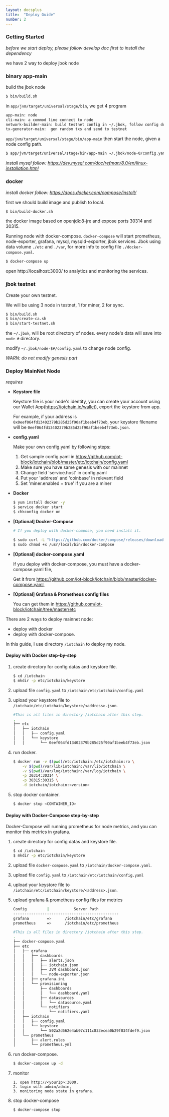 ```yaml
---
layout: docsplus
title:  "Deploy Guide"
number: 2
---
```


### Getting Started

*before we start deploy, please follow develop doc first to install the dependency*

we have 2 way to deploy jbok node

### binary app-main

build the jbok node
```bash
$ bin/build.sh
```

in `app/jvm/target/universal/stage/bin`, we get 4 program
```bash
app-main: node
cli-main: a commod line connect to node
network-builder-main: build testnet config in ~/.jbok, follow config doc to build configs.
tx-generator-main:  gen random txs and send to testnet
```

`app/jvm/target/universal/stage/bin/app-main`
then start the node, given a node config path.
```bash
$ app/jvm/target/universal/stage/bin/app-main ~/.jbok/node-0/config.yaml
```

*install mysql follow: https://dev.mysql.com/doc/refman/8.0/en/linux-installation.html*

### docker

*install docker follow: https://docs.docker.com/compose/install/*

first we should build image and publish to local.

```bash
$ bin/build-docker.sh
``` 

the docker image based on openjdk:8-jre and expose ports 30314 and 30315.

Running node with docker-compose.
`docker-compose` will start prometheus, node-exporter, grafana, mysql,  mysqld-exporter, jbok services.
Jbok using data volume `./etc` and `./var`, for more info to config file `./docker-compose.yaml`.
```bash
$ docker-compose up
```

open http://localhost:3000/ to analytics and monitoring the services.

### jbok testnet

Create your own testnet. 

We will be using 3 node in testnet, 1 for miner, 2 for sync.

```bash
$ bin/build.sh
$ bin/create-ca.sh
$ bin/start-testnet.sh
```

the `~/.jbok`, will be root directory of nodes. every node's data will save into `node-#` directory.

modify `~/.jbok/node-$#/config.yaml` to change node config.

*WARN: do not modify genesis part*

### Deploy MainNet Node

*requires*
- **Keystore file**

    Keystore file is your node's identity, you can create your account using our Wallet App(https://iotchain.io/wallet), export the keystore from app.
    
    For example, if your address is `0x0eef064fd13402379b285d25f90af1beeb4f73eb`, your keystore filename will be `0eef064fd13402379b285d25f90af1beeb4f73eb.json`.

- **config.yaml**
    
    Make your own config.yaml by following steps:
    1. Get sample config.yaml in https://github.com/iot-block/iotchain/blob/master/etc/iotchain/config.yaml
    2. Make sure you have same genesis with our mainnet
    3. Change field 'service.host' in config.yaml
    4. Put your 'address' and 'coinbase' in relevant field
    5. Set 'miner.enabled = true' if you are a miner
- **Docker**
    
    ```bash
    $ yum install docker -y
    $ service docker start
    $ chkconfig docker on
    ```
- **[Optional] Docker-Compose**

    ```bash
    # If you deploy with docker-compose, you need install it.
  
    $ sudo curl -L "https://github.com/docker/compose/releases/download/1.24.0/docker-compose-$(uname -s)-$(uname -m)" -o /usr/local/bin/docker-compose
    $ sudo chmod +x /usr/local/bin/docker-compose
    ```

- **[Optional] docker-compose.yaml**
    
    If you deploy with docker-compose, you must have a docker-compose.yaml file,
  
    Get it from https://github.com/iot-block/iotchain/blob/master/docker-compose.yaml, 

- **[Optional] Grafana & Prometheus config files**
    
    You can get them in  https://github.com/iot-block/iotchain/tree/master/etc

There are 2 ways to deploy mainnet node: 

- deploy with docker
- deploy with docker-compose.

In this guide, I use directory `/iotchain` to deploy my node.

#### Deploy with Docker step-by-step
1. create directory for config datas and keystore file.

    ```bash
    $ cd /iotchain
    $ mkdir -p etc/iotchain/keystore
    ```

2. upload file `config.yaml` to `/iotchain/etc/iotchain/config.yaml`
3. upload your keystore file to `/iotchain/etc/iotchain/keystore/<address>.json`.
    ```bash
    #This is all files in directory /iotchain after this step.
    .
    ├── etc
    │   ├── iotchain
    │   │   ├── config.yaml
    │   │   └── keystore
    │   │       └── 0eef064fd13402379b285d25f90af1beeb4f73eb.json
    ```
    
4. run docker.
    ```bash
    $ docker run -v $(pwd)/etc/iotchain:/etc/iotchain:ro \
        -v $(pwd)/var/lib/iotchain:/var/lib/iotchain \
        -v $(pwd)/var/log/iotchain:/var/log/iotchain \
        -p 30314:30314 \
        -p 30315:30315 \
        -d iotchain/iotchain:<version>
    ```
5. stop docker container.
    ```bash
    $ docker stop <CONTAINER_ID>
    ```
#### Deploy with Docker-Compose step-by-step
Docker-Compose will running prometheus for node metrics, and you can monitor this metrics in grafana. 

1. create directory for config datas and keystore file.

    ```bash
    $ cd /iotchain
    $ mkdir -p etc/iotchain/keystore
    ```
2. upload file `docker-compose.yaml` to `/iotchain/docker-compose.yaml`.
3. upload file `config.yaml` to `/iotchain/etc/iotchain/config.yaml`
4. upload your keystore file to `/iotchain/etc/iotchain/keystore/<address>.json`.    
5. upload grafana & prometheus config files for metrics
    
    ```bash
    Config         |           Server Path
    -----------------------------------------------
    grafana        =>      /iotchain/etc/grafana 
    prometheus     =>      /iotchain/etc/prometheus 
 
    #This is all files in directory /iotchain after this step.
    .
    ├── docker-compose.yaml
    ├── etc
    │   ├── grafana
    │   │   ├── dashboards
    │   │   │   ├── alerts.json
    │   │   │   ├── iotchain.json
    │   │   │   ├── JVM dashboard.json
    │   │   │   └── node-exporter.json
    │   │   ├── grafana.ini
    │   │   └── provisioning
    │   │       ├── dashboards
    │   │       │   └── dashboard.yaml
    │   │       ├── datasources
    │   │       │   └── datasource.yaml
    │   │       └── notifiers
    │   │           └── notifiers.yaml
    │   ├── iotchain
    │   │   ├── config.yaml
    │   │   └── keystore
    │   │       └── 502a2d562e4ab07c111c833ecea0b29f034fdef9.json
    │   └── prometheus
    │       ├── alert.rules
    │       └── prometheus.yml
    ```
6. run docker-compose.

    ```bash
    $ docker-compose up -d
    ```
7. monitor

    ```
    1. open http://<yourIp>:3000,
    2. login with admin/admin,
    3. monitoring node state in grafana.
    ```

8. stop docker-compose

    ```bash
    $ docker-compose stop
    ```